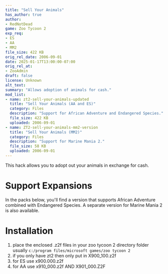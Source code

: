 ```yaml
---
title: "Sell Your Animals"
has_author: true
author: 
- RedNotDead
game: Zoo Tycoon 2
exp_req: 
- ES
- AA
- MM2
file_size: 422 KB
orig_rel_date: 2006-09-01
date: 2025-01-17T13:00:00-07:00
orig_rel_at: 
- ZooAdmin
draft: false
license: Unknown
alt_text: 
summary: "Allows adoption of animals for cash."
mod_list:
- name: zt2-sell-your-animals-updated
  title: "Sell Your Animals (AA and ES)"
  category: Files
  description: "Support for African Adventure and Endangered Species."
  file_size: 422 KB
  uploaded: 2006-09-01
- name: ZT2-sell-your-animals-mm2-version
  title: "Sell Your Animals (MM2)"
  category: Files
  description: "Support for Marine Mania 2."
  file_size: 58 KB
  uploaded: 2006-09-01
---
```

This hack allows you to adopt out your animals in exchange for cash.

# Support Expansions

In the packs below, you'll find a version that supports African Adventure combined with Endangered Species. A separate version for Marine Mania 2 is also available.

# Installation

1. place the enclosed .z2f files in your zoo tycoon 2 directory folder usually `c:/program files/microsoft games/zoo tycoon 2`
2. if you only have zt2 then only put in X900_100.z2f
3. for ES use x900.000.z2f
4. for AA use x910_000.z2f AND X901_000.Z2F